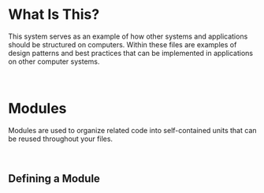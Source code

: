 What Is This?
=============

This system serves as an example of how other systems and applications should be
structured on computers. Within these files are examples of design patterns and
best practices that can be implemented in applications on other computer
systems.

 

Modules
=======

Modules are used to organize related code into self-contained units that can be
reused throughout your files.

 

Defining a Module
-----------------
